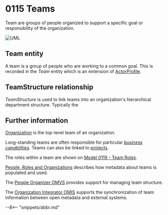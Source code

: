 <!-- SPDX-License-Identifier: CC-BY-4.0 -->
<!-- Copyright Contributors to the Egeria project. -->

# 0115 Teams

Team are groups of people organized to support a specific goal or responsibility of the organization.  

![UML](0115-Teams.svg "Describing a team")

## Team entity

A team is a group of people who are working to a common goal. This is recorded in the *Team* entity which is an extension of [ActorProfile](/types/1/0110-Actors/#actorprofile). 

## TeamStructure relationship

*TeamStructure* is used to link teams into an organization's hierarchical department structure.  Typically the 

## Further information

[Organization](/types/4/0440-Organizational-Controls/#organization) is the top-level team of an organization.

Long-standing teams are often responsible for particular [*business capabilities*](/types/4/0440-Organizational-Controls/#businesscapability).  Teams can also be linked to [projects](/types/1/0130-Projects).

The roles within a team are shown on [Model 0119 - Team Roles](/types/1/0119-Team-Roles).

[People, Roles and Organizations](/features/people-roles-organizations/overview) describes how metadata about teams is populated and used.

The [People Organizer OMVS](/services/omvs/people-organizer/overview) provides support for managing team structure.

The [Organization Integrator OMIS](/services/omis/organization-integrator/overview) supports the synchronization of team information between open metadata and external systems.


--8<-- "snippets/abbr.md"
